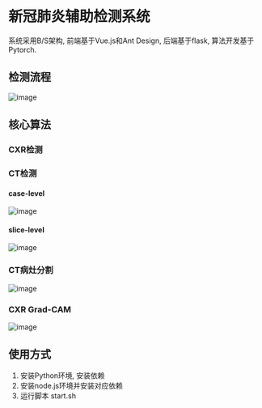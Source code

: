 <!--
 * @Description: Copyright © 1999 - 2021 Winter. All Rights Reserved. 
 * @Author: Winter
 * @Email: 837950571@qq.com
 * @Date: 2021-05-30 09:35:49
 * @LastEditTime: 2021-06-03 14:30:27
-->
# 新冠肺炎辅助检测系统
系统采用B/S架构, 前端基于Vue.js和Ant Design, 后端基于flask, 算法开发基于Pytorch.

## 检测流程
![image](https://github.com/WinterPan2017/COVID19-Detection-System/blob/master/images/detection.gif?raw=true)
## 核心算法
### CXR检测
### CT检测
#### case-level
![image](https://github.com/WinterPan2017/COVID19-Detection-System/blob/master/images/CT-d.png?raw=true)
#### slice-level
![image](https://github.com/WinterPan2017/COVID19-Detection-System/blob/master/images/ct-sd.png?raw=true)
### CT病灶分割
![image](https://github.com/WinterPan2017/COVID19-Detection-System/blob/master/images/ct-seg.png?raw=true)
### CXR Grad-CAM
![image](https://github.com/WinterPan2017/COVID19-Detection-System/blob/master/images/cxr-cam.png?raw=true)
## 使用方式
1. 安装Python环境, 安装依赖
2. 安装node.js环境并安装对应依赖
3. 运行脚本 start.sh

